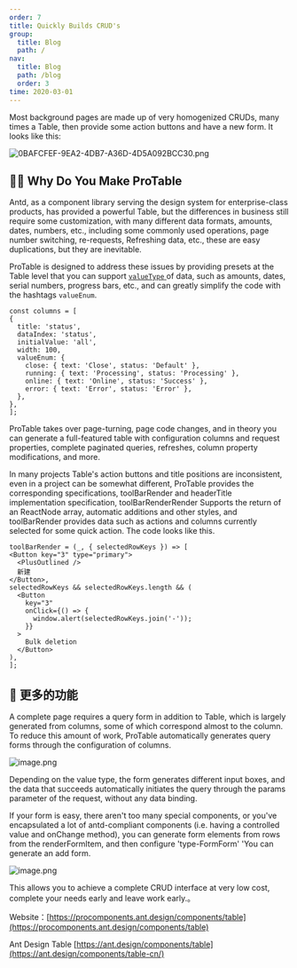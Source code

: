 ```yaml
---
order: 7
title: Quickly Builds CRUD's
group: 
  title: Blog
  path: /
nav: 
  title: Blog
  path: /blog
  order: 3
time: 2020-03-01
---
```


Most background pages are made up of very homogenized CRUDs, many times a Table, then provide some action buttons and have a new form. It looks like this:

![0BAFCFEF-9EA2-4DB7-A36D-4D5A092BCC30.png](https://gw.alipayobjects.com/zos/antfincdn/w6XCWacQH6/1582038656687-065b40ef-5029-4bf7-8941-6e843570e4e0.png)

## 🤷‍♂️ Why Do You Make ProTable

Antd, as a component library serving the design system for enterprise-class products, has provided a powerful Table, but the differences in business still require some customization, with many different data formats, amounts, dates, numbers, etc., including some commonly used operations, page number switching, re-requests, Refreshing data, etc., these are easy duplications, but they are inevitable.

ProTable is designed to address these issues by providing presets at the Table level that you can support [`valueType` ](https://procomponents.ant.design/components/tablevalue-type) of data, such as amounts, dates, serial numbers, progress bars, etc., and can greatly simplify the code with the hashtags `valueEnum`.

  ```tsx | pure
const columns = [
  {
    title: 'status',
    dataIndex: 'status',
    initialValue: 'all',
    width: 100,
    valueEnum: {
      close: { text: 'Close', status: 'Default' },
      running: { text: 'Processing', status: 'Processing' },
      online: { text: 'Online', status: 'Success' },
      error: { text: 'Error', status: 'Error' },
    },
  },
];
```

ProTable takes over page-turning, page code changes, and in theory you can generate a full-featured table with configuration columns and request properties, complete paginated queries, refreshes, column property modifications, and more.

In many projects Table's action buttons and title positions are inconsistent, even in a project can be somewhat different, ProTable provides the corresponding specifications, toolBarRender and headerTitle implementation specification, toolBarRenderRender Supports the return of an ReactNode array, automatic additions and other styles, and toolBarRender provides data such as actions and columns currently selected for some quick action. The code looks like this.

  ```tsx | pure
toolBarRender = (_, { selectedRowKeys }) => [
  <Button key="3" type="primary">
    <PlusOutlined />
    新建
  </Button>,
  selectedRowKeys && selectedRowKeys.length && (
    <Button
      key="3"
      onClick={() => {
        window.alert(selectedRowKeys.join('-'));
      }}
    >
      Bulk deletion
    </Button>
  ),
];
```

## 🦄 更多的功能

A complete page requires a query form in addition to Table, which is largely generated from columns, some of which correspond almost to the column. To reduce this amount of work, ProTable automatically generates query forms through the configuration of columns.

![image.png](https://gw.alipayobjects.com/zos/antfincdn/aIkGYS0KvN/1582127528798-704c4833-955e-4020-9f41-5206c42f2389.png)

Depending on the value type, the form generates different input boxes, and the data that succeeds automatically initiates the query through the params parameter of the request, without any data binding.

If your form is easy, there aren't too many special components, or you've encapsulated a lot of antd-compliant components (i.e. having a controlled value and onChange method), you can generate form elements from rows from the renderFormItem, and then configure 'type-FormForm' 'You can generate an add form.

![image.png](https://gw.alipayobjects.com/zos/antfincdn/p3YxxMOlwz/1582130440043-71722655-42e6-4698-a37a-14d69f6008b8%252520%281%29.png)

This allows you to achieve a complete CRUD interface at very low cost, complete your needs early and leave work early.。

Website：[https://procomponents.ant.design/components/table](https://procomponents.ant.design/components/table)

Ant Design Table [https://ant.design/components/table](https://ant.design/components/table-cn/)
